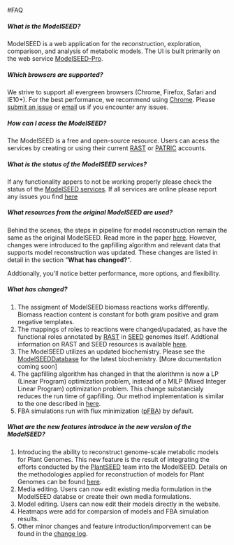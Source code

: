 #FAQ

##### What is the ModelSEED?

ModelSEED is a web application for the reconstruction, exploration, comparison, and analysis of metabolic models.  The UI is built primarily on the web service [ModelSEED-Pro](https://github.com/ModelSEED/ProbModelSEED).


##### Which browsers are supported?

We strive to support all evergreen browsers (Chrome, Firefox, Safari and IE10+).  For the best performance, we recommend using <a href="https://www.google.com/chrome/browser/desktop/">Chrome</a>.  Please <a href="https://github.com/ModelSEED/ModelSEED-UI/issues">submit an issue</a> or <a href="mailto:nconrad@anl.gov">email</a> us if you encounter any issues.

##### How can I acess the ModelSEED?

The ModelSEED is a free and open-source resource. Users can acess the services by creating or using their current <a href="http://rast.nmpdr.org/">RAST</a> or <a href="https://www.patricbrc.org/portal/portal/patric/Home">PATRIC</a> accounts.

##### What is the status of the ModelSEED services?

If any functionality appers to not be working properly please check the status of the <a href="http://modelseed.theseed.org/about/">ModelSEED services</a>. If all services are online please report any issues you find <a href="https://github.com/ModelSEED/ModelSEED-UI/issues">here</a>

##### What resources from the original ModelSEED are used?

Behind the scenes, the steps in pipeline for model reconstruction remain the same as the original ModelSEED. Read more in the paper <a href="http://www.nature.com/nbt/journal/v28/n9/full/nbt.1672.html">here</a>.  However, changes were introduced to the gapfilling algorithm and relevant data that supports model reconstruction was updated. These changes are listed in detail in the section "<b>What has changed?</b>".

Addtionally, you'll notice better performance, more options, and flexibility.  

##### What has changed?

1. The assigment of ModelSEED biomass reactions works differently. Biomass reaction content is constant for both gram positive and gram negative templates.
2. The mappings of roles to reactions were changed/upadated, as have the functional roles annotated by <a href="http://rast.nmpdr.org/">RAST</a> in <a href="http://pubseed.theseed.org/">SEED</a> genomes itself. Addtional information on RAST and SEED resources is available <a href="http://nar.oxfordjournals.org/content/early/2013/11/29/nar.gkt1226.full">here</a>. 
3. The ModelSEED utilizes an updated biochemistry.  Please see the [ModelSEEDDatabase](https://github.com/ModelSEED/ProbModelSEED) for the latest biochemistry. [More documentation coming soon] 
4. The gapfilling algorithm has changed in that the alorithmn is now a LP (Linear Program) optimization problem, instead of a MILP (Mixed Integer Linear Program) optimization problem.  This change substancialy reduces the run time of gapfilling. Our method implementation is similar to the one described in <a href="http://www.biomedcentral.com/1471-2105/15/225">here</a>.
5. FBA simulations run with flux minimization (<a href="http://msb.embopress.org/content/6/1/390">pFBA</a>) by default. 

##### What are the new features introduce in the new version of the ModelSEED?

1. Introducing the ability to reconstruct genome-scale metabolic models for Plant Genomes. This new feature is the result of integrating the efforts conducted by the <a href="http://bioseed.mcs.anl.gov/~seaver/FIG/seedviewer.cgi?page=PlantSEED">PlantSEED</a> team into the ModelSEED. Details on the methodologies applied for reconstruction of models for Plant Genomes can be found <a href="http://www.pnas.org/content/111/26/9645.full">here</a>.
2. Media editing. Users can now edit existing media formulation in the ModelSEED databse or create their own media formulations.
3. Model editing. Users can now edit their models directly in the website.
4. Heatmaps were add for comparsion of models and FBA simulation results.
5. Other minor changes and feature introduction/imporvement can be found in the <a href="http://modelseed.theseed.org/about/">change log</a>.



